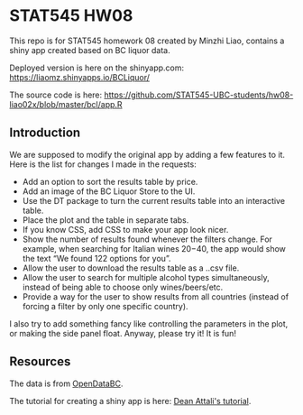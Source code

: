 # STAT545 HW08

This repo is for STAT545 homework 08 created by Minzhi Liao, contains a shiny app created based on BC liquor data.

Deployed version is here on the shinyapp.com: https://liaomz.shinyapps.io/BCLiquor/

The source code is here: https://github.com/STAT545-UBC-students/hw08-liao02x/blob/master/bcl/app.R

## Introduction

We are supposed to modify the original app by adding a few features to it. Here is the list for changes I made in the requests:

- Add an option to sort the results table by price.
- Add an image of the BC Liquor Store to the UI.
- Use the DT package to turn the current results table into an interactive table.
- Place the plot and the table in separate tabs.
- If you know CSS, add CSS to make your app look nicer.
- Show the number of results found whenever the filters change. For example, when searching for Italian wines $20-$40, the app would show the text “We found 122 options for you”.
- Allow the user to download the results table as a ..csv file.
- Allow the user to search for multiple alcohol types simultaneously, instead of being able to choose only wines/beers/etc.
- Provide a way for the user to show results from all countries (instead of forcing a filter by only one specific country).

I also try to add something fancy like controlling the parameters in the plot, or making the side panel float. Anyway, please try it! It is fun!

## Resources
The data is from [OpenDataBC](https://www.opendatabc.ca/dataset/bc-liquor-store-product-price-list-current-prices).

The tutorial for creating a shiny app is here: [Dean Attali's tutorial](https://deanattali.com/blog/building-shiny-apps-tutorial).


